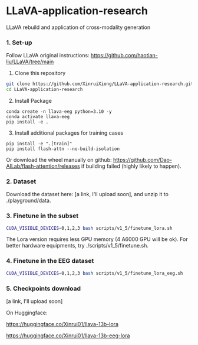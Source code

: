 # LLaVA-application-research
LLaVA rebuild and application of cross-modality generation

### 1. Set-up
Follow LLaVA original instructions: https://github.com/haotian-liu/LLaVA/tree/main

1. Clone this repository
```bash
git clone https://github.com/XinruiXiong/LLaVA-application-research.git
cd LLaVA-application-research
```
2. Install Package
```Shell
conda create -n llava-eeg python=3.10 -y
conda activate llava-eeg
pip install -e .
```

3. Install additional packages for training cases
```
pip install -e ".[train]"
pip install flash-attn --no-build-isolation
```
Or download the wheel manually on github: https://github.com/Dao-AILab/flash-attention/releases if building failed (highly likely to happen).

### 2. Dataset
Download the dataset here: [a link, I'll upload soon], and unzip it to ./playground/data.


### 3. Finetune in the subset
```bash
CUDA_VISIBLE_DEVICES=0,1,2,3 bash scripts/v1_5/finetune_lora.sh 
```
The Lora version requires less GPU memory (4 A6000 GPU will be ok). For better hardware equipments, try ./scripts/v1_5/finetune.sh. 


### 4. Finetune in the EEG dataset
```bash
CUDA_VISIBLE_DEVICES=0,1,2,3 bash scripts/v1_5/finetune_lora_eeg.sh 
```

### 5. Checkpoints download
[a link, I'll upload soon]

On Huggingface:

https://huggingface.co/Xinrui01/llava-13b-lora 

https://huggingface.co/Xinrui01/llava-13b-eeg-lora


